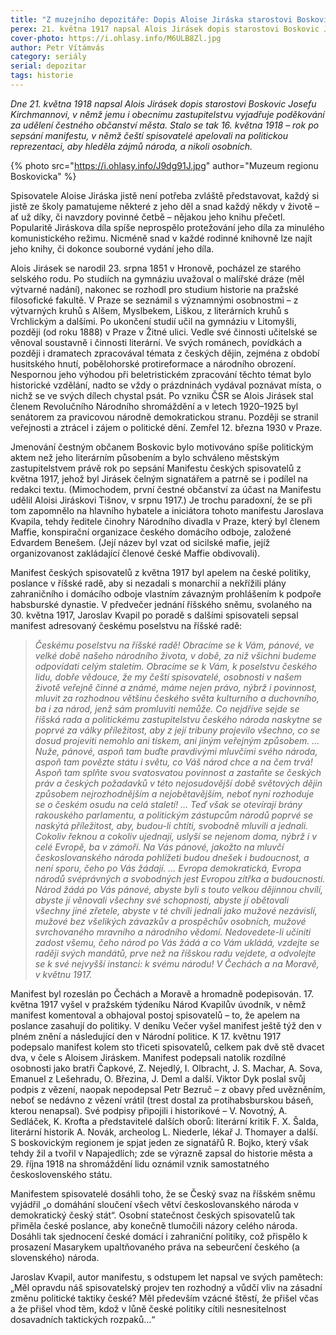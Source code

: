 ```yaml
---
title: "Z muzejního depozitáře: Dopis Aloise Jiráska starostovi Boskovic Josefu Kirchmannovi"
perex: 21. května 1917 napsal Alois Jirásek dopis starostovi Boskovic Josefu Kirchmannovi, v němž jemu i obecnímu zastupitelstvu děkuje za udělení čestného občanství města.
cover-photo: https://i.ohlasy.info/M6ULB8Zl.jpg
author: Petr Vítámvás
category: seriály
serial: depozitar
tags: historie
---
```


*Dne 21. května 1918 napsal Alois Jirásek dopis starostovi Boskovic Josefu Kirchmannovi, v němž jemu i obecnímu zastupitelstvu vyjadřuje poděkování za udělení čestného občanství města. Stalo se tak 16. května 1918 – rok po sepsání manifestu, v němž čeští spisovatelé apelovali na politickou reprezentaci, aby hleděla zájmů národa, a nikoli osobních.*

{% photo src="https://i.ohlasy.info/J9dg91J.jpg" author="Muzeum regionu Boskovicka" %}

Spisovatele Aloise Jiráska jistě není potřeba zvláště představovat, každý si jistě ze školy pamatujeme některé z jeho děl a snad každý někdy v životě – ať už díky, či navzdory povinné četbě – nějakou jeho knihu přečetl. Popularitě Jiráskova díla spíše neprospělo protežování jeho díla za minulého komunistického režimu. Nicméně snad v každé rodinné knihovně lze najít jeho knihy, či dokonce souborné vydání jeho díla. 

Alois Jirásek se narodil 23. srpna 1851 v Hronově, pocházel ze starého selského rodu. Po studiích na gymnáziu uvažoval o malířské dráze (měl výtvarné nadání), nakonec se rozhodl pro studium historie na pražské filosofické fakultě. V Praze se seznámil s významnými osobnostmi – z výtvarných kruhů s Alšem, Myslbekem, Liškou, z literárních kruhů s Vrchlickým a dalšími. Po ukončení studií učil na gymnáziu v Litomyšli, později (od roku 1888) v Praze v Žitné ulici. Vedle své činnosti učitelské se věnoval soustavně i činnosti literární. Ve svých románech, povídkách a později i dramatech zpracovával témata z českých dějin, zejména z období husitského hnutí, pobělohorské protireformace a národního obrození. Nespornou jeho výhodou při beletristickém zpracování těchto témat bylo historické vzdělání, nadto se vždy o prázdninách vydával poznávat místa, o nichž se ve svých dílech chystal psát. Po vzniku ČSR se Alois Jirásek stal členem Revolučního Národního shromáždění a v letech 1920–1925 byl senátorem za pravicovou národně demokratickou stranu. Později se stranil veřejnosti a ztrácel i zájem o politické dění. Zemřel 12. března 1930 v Praze.

Jmenování čestným občanem Boskovic bylo motivováno spíše politickým aktem než jeho literárním působením a bylo schváleno městským zastupitelstvem právě rok po sepsání Manifestu českých spisovatelů z května 1917, jehož byl Jirásek čelným signatářem a patrně se i podílel na redakci textu. (Mimochodem, první čestné občanství za účast na Manifestu udělil Aloisi Jiráskovi Tišnov, v srpnu 1917.) Je trochu paradoxní, že se při tom zapomnělo na hlavního hybatele a iniciátora tohoto manifestu Jaroslava Kvapila, tehdy ředitele činohry Národního divadla v Praze, který byl členem Maffie, konspirační organizace českého domácího odboje, založené Edvardem Benešem. (Její název byl vzat od sicilské mafie, jejíž organizovanost zakládající členové české Maffie obdivovali).

Manifest českých spisovatelů z května 1917 byl apelem na české politiky, poslance v říšské radě, aby si nezadali s monarchií a nekřížili plány zahraničního i domácího odboje vlastním závazným prohlášením k podpoře habsburské dynastie. 
V předvečer jednání říšského sněmu, svolaného na 30. května 1917, Jaroslav Kvapil po poradě s dalšími spisovateli sepsal manifest adresovaný českému poselstvu na říšské radě:

> *Českému poselstvu na říšské radě! Obracíme se k Vám, pánové, ve velké době našeho národního života, v době, za niž všichni budeme odpovídati celým staletím. Obracíme se k Vám, k poselstvu českého lidu, dobře vědouce, že my čeští spisovatelé, osobnosti v našem životě veřejně činné a známé, máme nejen právo, nýbrž i povinnost, mluvit za rozhodnou většinu českého světa kulturního a duchovního, ba i za národ, jenž sám promluviti nemůže. Co nejdříve sejde se říšská rada a politickému zastupitelstvu českého národa naskytne se poprvé za války příležitost, aby z její tribuny projevilo všechno, co se dosud projeviti nemohlo ani tiskem, ani jiným veřejným způsobem. … Nuže, pánové, aspoň tam buďte pravdivými mluvčími svého národa, aspoň tam povězte státu i světu, co Váš národ chce a na čem trvá! Aspoň tam splňte svou svatosvatou povinnost a zastaňte se českých práv a českých požadavků v této nejosudovější době světových dějin způsobem nejrozhodnějším a nejobětavějším, neboť nyní rozhoduje se o českém osudu na celá staletí! … Teď však se otevírají brány rakouského parlamentu, a politickým zástupcům národů poprvé se naskýtá příležitost, aby, budou-li chtíti, svobodně mluvili a jednali. Cokoliv řeknou a cokoliv ujednají, uslyší se nejenom doma, nýbrž i v celé Evropě, ba v zámoří. Na Vás pánové, jakožto na mluvčí českoslovanského národa pohlížeti budou dnešek i budoucnost, a není sporu, čeho po Vás žádají. … Evropa demokratická, Evropa národů svéprávných a svobodných jest Evropou zítřka a budoucnosti. Národ žádá po Vás pánové, abyste byli s touto velkou dějinnou chvílí, abyste jí věnovali všechny své schopnosti, abyste jí obětovali všechny jiné zřetele, abyste v té chvíli jednali jako mužové nezávislí, mužové bez všelikých závazkův a prospěchův osobních, mužové svrchovaného mravního a národního vědomí. Nedovedete-li učiniti zadost všemu, čeho národ po Vás žádá a co Vám ukládá, vzdejte se raději svých mandátů, prve než na říšskou radu vejdete, a odvolejte se k své nejvyšší instanci: k svému národu! V Čechách a na Moravě, v květnu 1917.*

Manifest byl rozeslán po Čechách a Moravě a hromadně podepisován. 17. května 1917 vyšel v pražském týdeníku Národ Kvapilův úvodník, v němž manifest komentoval a obhajoval postoj spisovatelů – to, že apelem na poslance zasahují do politiky. V deníku Večer vyšel manifest ještě týž den v plném znění a následující den v Národní politice. K 17. květnu 1917 podepsalo manifest kolem sto třiceti spisovatelů, celkem pak dvě stě dvacet dva, v čele s Aloisem Jiráskem. Manifest podepsali natolik rozdílné osobnosti jako bratři Čapkové, Z. Nejedlý, I. Olbracht, J. S. Machar, A. Sova, Emanuel z Lešehradu, O. Březina, J. Deml a další. Viktor Dyk poslal svůj podpis z vězení, naopak nepodepsal Petr Bezruč – z obavy před uvězněním, neboť se nedávno z vězení vrátil (trest dostal za protihabsburskou báseň, kterou nenapsal). Své podpisy připojili i historikové – V. Novotný, A. Sedláček, K. Krofta a představitelé dalších oborů: literární kritik F. X. Šalda, literární historik A. Novák, archeolog L. Niederle, lékař J. Thomayer a další. S boskovickým regionem je spjat jeden ze signatářů R. Bojko, který však tehdy žil a tvořil v Napajedlích; zde se výrazně zapsal do historie města a 29. října 1918 na shromáždění lidu oznámil vznik samostatného československého státu.

Manifestem spisovatelé dosáhli toho, že se Český svaz na říšském sněmu vyjádřil „o domáhání sloučení všech větví českoslovanského národa v demokratický český stát“. Osobní statečnost českých spisovatelů tak přiměla české poslance, aby konečně tlumočili názory celého národa. Dosáhli tak sjednocení české domácí i zahraniční politiky, což přispělo k prosazení Masarykem upaltňovaného práva na sebeurčení českého (a slovenského) národa.

Jaroslav Kvapil, autor manifestu, s odstupem let napsal ve svých pamětech: „Měl opravdu náš spisovatelský projev ten rozhodný a vůdčí vliv na zásadní změnu politické taktiky české? Měl především vzácné štěstí, že přišel včas a že přišel vhod těm, kdož v lůně české politiky cítili nesnesitelnost dosavadních taktických rozpaků…“

